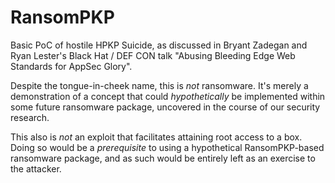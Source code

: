 # RansomPKP

Basic PoC of hostile HPKP Suicide, as discussed in Bryant Zadegan and Ryan Lester's
Black Hat / DEF CON talk "Abusing Bleeding Edge Web Standards for AppSec Glory".

Despite the tongue-in-cheek name, this is _not_ ransomware. It's merely a
demonstration of a concept that could _hypothetically_ be implemented within some
future ransomware package, uncovered in the course of our security research.

This also is _not_ an exploit that facilitates attaining root access to a box.
Doing so would be a _prerequisite_ to using a hypothetical RansomPKP-based
ransomware package, and as such would be entirely left as an exercise to the
attacker.
